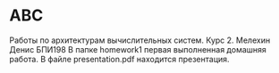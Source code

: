 # ABC
Работы по архитектурам вычислительных систем. Курс 2. Мелехин Денис БПИ198
В папке homework1 первая выполненная домашняя работа. В файле presentation.pdf находится презентация.
